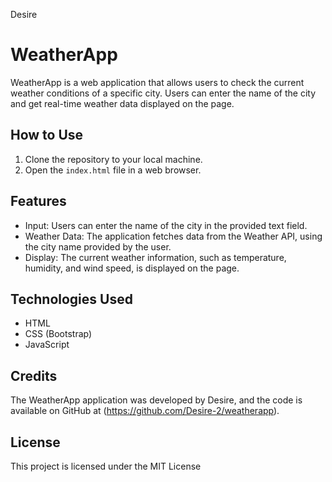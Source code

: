Desire
# WeatherApp

WeatherApp is a web application that allows users to check the current weather conditions of a specific city. Users can enter the name of the city and get real-time weather data displayed on the page.

## How to Use

1. Clone the repository to your local machine.
2. Open the `index.html` file in a web browser.

## Features

- Input: Users can enter the name of the city in the provided text field.
- Weather Data: The application fetches data from the Weather API, using the city name provided by the user.
- Display: The current weather information, such as temperature, humidity, and wind speed, is displayed on the page.

## Technologies Used

- HTML
- CSS (Bootstrap)
- JavaScript


## Credits

The WeatherApp application was developed by Desire, and the code is available on GitHub at (https://github.com/Desire-2/weatherapp).

## License

This project is licensed under the MIT License